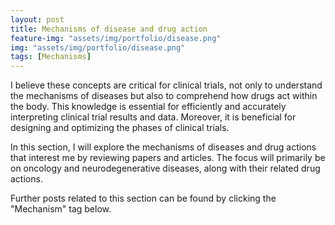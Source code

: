 ```yaml
---
layout: post
title: Mechanisms of disease and drug action
feature-img: "assets/img/portfolio/disease.png"
img: "assets/img/portfolio/disease.png"
tags: [Mechanisms]
---
```


I believe these concepts are critical for clinical trials, not only to understand the mechanisms of diseases but also to comprehend how drugs act within the body. This knowledge is essential for efficiently and accurately interpreting clinical trial results and data. Moreover, it is beneficial for designing and optimizing the phases of clinical trials.

In this section, I will explore the mechanisms of diseases and drug actions that interest me by reviewing papers and articles. The focus will primarily be on oncology and neurodegenerative diseases, along with their related drug actions.

Further posts related to this section can be found by clicking the "Mechanism" tag below.